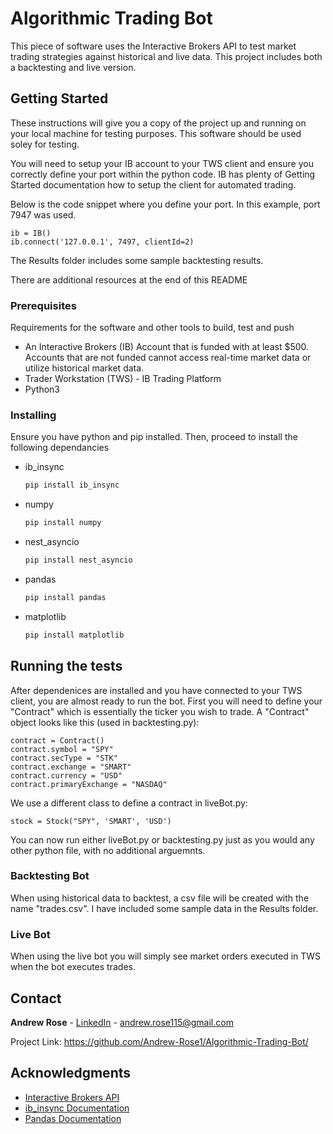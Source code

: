 # Algorithmic Trading Bot

This piece of software uses the Interactive Brokers API to test market trading strategies against historical and live data. This project includes both a backtesting and live version.

## Getting Started

These instructions will give you a copy of the project up and running on
your local machine for testing purposes. This software should be used soley for testing.

You will need to setup your IB account to your TWS client and ensure you correctly define your port within the python code. IB has plenty of Getting Started documentation how to setup the client for automated trading.

Below is the code snippet where you define your port. In this example, port 7947 was used.

    ib = IB()
    ib.connect('127.0.0.1', 7497, clientId=2)
  
The Results folder includes some sample backtesting results.

There are additional resources at the end of this README

### Prerequisites

Requirements for the software and other tools to build, test and push 
- An Interactive Brokers (IB) Account that is funded with at least $500. Accounts that are not funded cannot access real-time market data or utilize historical market data.
- Trader Workstation (TWS) - IB Trading Platform
- Python3

### Installing

Ensure you have python and pip installed. Then, proceed to install the following dependancies

* ib_insync

    ```sh
    pip install ib_insync
    ```

* numpy

    ```sh
    pip install numpy
    ```
    
* nest_asyncio

    ```sh
    pip install nest_asyncio
    ```
    
* pandas

    ```sh
    pip install pandas
    ```
    
* matplotlib

    ```sh
    pip install matplotlib
    ```

## Running the tests

After dependenices are installed and you have connected to your TWS client, you are almost ready to run the bot.
First you will need to define your "Contract" which is essentially the ticker you wish to trade.
A "Contract" object looks like this (used in backtesting.py):

    contract = Contract()
    contract.symbol = "SPY"
    contract.secType = "STK"
    contract.exchange = "SMART"
    contract.currency = "USD"
    contract.primaryExchange = "NASDAQ"
    
We use a different class to define a contract in liveBot.py:

    stock = Stock("SPY", 'SMART', 'USD')
    
You can now run either liveBot.py or backtesting.py just as you would any other python file, with no additional arguemnts.

### Backtesting Bot

When using historical data to backtest, a csv file will be created with the name "trades.csv". I have included some sample data in the Results folder.

### Live Bot

When using the live bot you will simply see market orders executed in TWS when the bot executes trades.

## Contact

**Andrew Rose** - [LinkedIn](https://www.linkedin.com/in/andrewrose7/) - andrew.rose115@gmail.com
    
Project Link: https://github.com/Andrew-Rose1/Algorithmic-Trading-Bot/

## Acknowledgments

  - [Interactive Brokers API](https://www.interactivebrokers.com/en/trading/ib-api.php)
  - [ib_insync Documentation](https://pypi.org/project/ib-insync/)
  - [Pandas Documentation](https://pandas.pydata.org/docs/)
